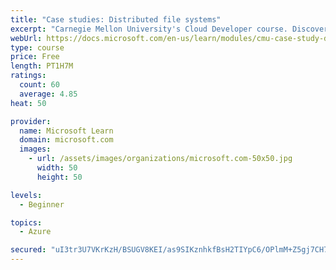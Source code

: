 ```yaml
---
title: "Case studies: Distributed file systems"
excerpt: "Carnegie Mellon University's Cloud Developer course. Discover how distributed file systems work, then learn about Hadoop and Ceph."
webUrl: https://docs.microsoft.com/en-us/learn/modules/cmu-case-study-distributed-file-systems/
type: course
price: Free
length: PT1H7M
ratings:
  count: 60
  average: 4.85
heat: 50

provider:
  name: Microsoft Learn
  domain: microsoft.com
  images:
    - url: /assets/images/organizations/microsoft.com-50x50.jpg
      width: 50
      height: 50

levels:
  - Beginner

topics:
  - Azure

secured: "uI3tr3U7VKrKzH/BSUGV8KEI/as9SIKznhkfBsH2TIYpC6/OPlmM+Z5gj7CH7xIqf7y5WyvX55LJeph81ljxeK6HgqWiHl7GRtfSXR41T20bcJTYrEKNLEzGMUOnXmcfMZMZZza3lANTOpVKo2yAxftWGp98Vmfrg/OlQApAvsvonyxx3nyc9HOFgn/0m4Vo2f6OXNz3jNgEQMP9lXHnJwDOidXdsBix7B8Y21FuYZsgSNUonxm/LWM8j/q1TkPMsemUgiJBrE/7O8pJ903r8lLdhx+lhTPuqff4gJFj4EZAhvtTnF/1Jp8VfptE/ozPR4L6m460r3f10HaXQ8jMlNpw6UuCThVYhI3PvnV/Tb++zARnwOXwck4d7O3S6d0ecB878ClwEcu7Z1Ty1l38RKzFeyOwbuw9Y8+lJmmi6yM=;YM9OS6TF0v+YOHBb6SHEaA=="
---
```


